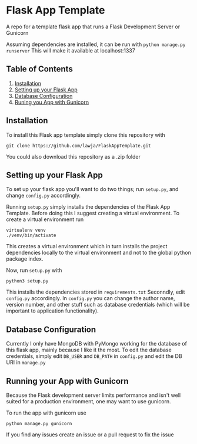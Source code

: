 # Flask App Template
A repo for a template flask app that runs a Flask Development Server or Gunicorn

Assuming dependencies are installed, it can be run with `python manage.py runserver`
This will make it available at localhost:1337

## Table of Contents
1. [Installation](#installation)
2. [Setting up your Flask App](#setting-up-your-flask-app)
3. [Database Configuration](#database-configuration)
4. [Runing you App with Gunicorn](#running-your-app-with-gunicorn)


## Installation
To install this Flask app template simply clone this repository with

`git clone https://github.com/lawja/FlaskAppTemplate.git`

You could also download this repository as a .zip folder
## Setting up your Flask App
To set up your flask app you'll want to do two things; run `setup.py`, and change `config.py` accordingly.

Running `setup.py` simply installs the dependencies of the Flask App Template. Before doing this I suggest creating a virtual environment. To create a virtual environment run
```
virtualenv venv
./venv/bin/activate
```
This creates a virtual environment which in turn installs the project dependencies locally to the virtual environment and not to the global python package index.

Now, run `setup.py` with

`python3 setup.py`

This installs the dependencies stored in `requirements.txt`
Seconndly, edit `config.py` accordingly. In `config.py` you can change the author name, version number, and other stuff such as database credentials (which will be important to application functionality).
## Database Configuration
Currently I only have MongoDB with PyMongo working for the database of this flask app, mainly because I like it the most.
To edit the database credentials, simply edit `DB_USER` and `DB_PATH` in `config.py` and edit the DB URI in `manage.py`
## Running your App with Gunicorn
Because the Flask development server limits performance and isn't well suited for a production environment, one may want to use gunicorn.

To run the app with gunicorn use

`python manage.py gunicorn`

If you find any issues create an issue or a pull request to fix the issue
